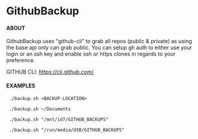 # GithubBackup

#### ABOUT
GithubBackup uses "github-cli" to grab all repos (public & private) as using the base api only can grab public. You can setup gh auth to either use your login or an ssh key and enable ssh or https clones in regards to your preference.

GITHUB CLI: https://cli.github.com/

#### EXAMPLES
` ./backup.sh <BACKUP-LOCATION>`

` ./backup.sh ~/Documents`

` ./backup.sh "/mnt/id7/GITHUB_BACKUPS"`

` ./backup.sh "/run/media/U5B/GITHUB_BACKUPS"`
